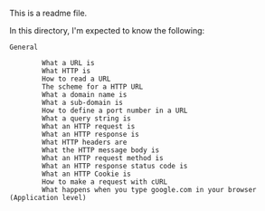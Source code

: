 This is a readme file.

In this directory, I'm expected to know the following:

	General

    		What a URL is
    		What HTTP is
    		How to read a URL
    		The scheme for a HTTP URL
    		What a domain name is
    		What a sub-domain is
    		How to define a port number in a URL
    		What a query string is
    		What an HTTP request is
    		What an HTTP response is
    		What HTTP headers are
    		What the HTTP message body is
    		What an HTTP request method is
    		What an HTTP response status code is
    		What an HTTP Cookie is
    		How to make a request with cURL
	    	What happens when you type google.com in your browser (Application level)

